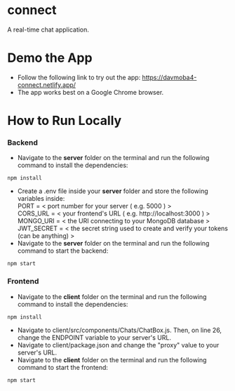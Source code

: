 # connect
A real-time chat application.

# Demo the App
- Follow the following link to try out the app: https://davmoba4-connect.netlify.app/
- The app works best on a Google Chrome browser.

# How to Run Locally
### Backend
- Navigate to the **server** folder on the terminal and run the following command to install the dependencies:
``` 
npm install
```
- Create a .env file inside your **server** folder and store the following variables inside:  
 PORT = < port number for your server ( e.g. 5000 ) >  
 CORS_URL = < your frontend's URL ( e.g. http://localhost:3000 ) >  
 MONGO_URI = < the URI connecting to your MongoDB database >   
 JWT_SECRET = < the secret string used to create and verify your tokens (can be anything) >  
- Navigate to the **server** folder on the terminal and run the following command to start the backend:
```
npm start
```

### Frontend
- Navigate to the **client** folder on the terminal and run the following command to install the dependencies:
``` 
npm install
```
- Navigate to client/src/components/Chats/ChatBox.js. Then, on line 26, change the ENDPOINT variable to your server's URL.
- Navigate to client/package.json and change the "proxy" value to your server's URL.
- Navigate to the **client** folder on the terminal and run the following command to start the frontend:
```
npm start
```
